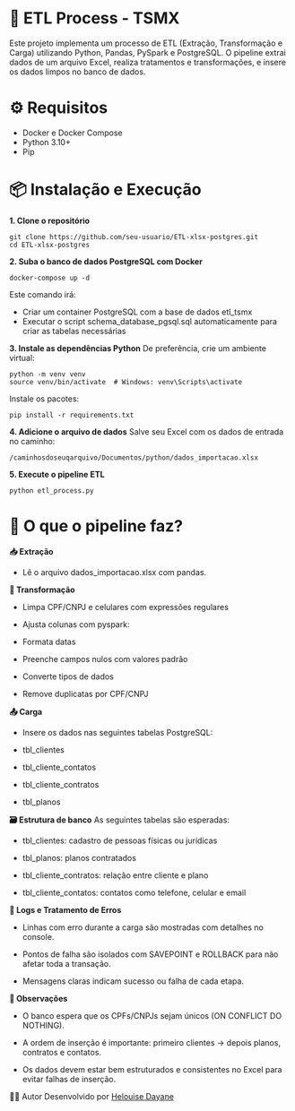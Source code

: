 # **🧪 ETL Process - TSMX**
Este projeto implementa um processo de ETL (Extração, Transformação e Carga) utilizando Python, Pandas, PySpark e PostgreSQL. O pipeline extrai dados de um arquivo Excel, realiza tratamentos e transformações, e insere os dados limpos no banco de dados.

# **⚙️ Requisitos**


*   Docker e Docker Compose
*   Python 3.10+
*   Pip


# **📦 Instalação e Execução**
**1. Clone o repositório**

```
git clone https://github.com/seu-usuario/ETL-xlsx-postgres.git
cd ETL-xlsx-postgres
```


**2. Suba o banco de dados PostgreSQL com Docker**


```
docker-compose up -d
```



Este comando irá:

*   Criar um container PostgreSQL com a base de dados etl_tsmx
*   Executar o script schema_database_pgsql.sql automaticamente para criar as tabelas necessárias





**3. Instale as dependências Python**
De preferência, crie um ambiente virtual:

```
python -m venv venv
source venv/bin/activate  # Windows: venv\Scripts\activate
```

Instale os pacotes:
```
pip install -r requirements.txt
```


 **4. Adicione o arquivo de dados**
Salve seu Excel com os dados de entrada no caminho:

```
/caminhosdoseuqarquivo/Documentos/python/dados_importacao.xlsx

```



**5. Execute o pipeline ETL**
```
python etl_process.py

```

# **🔁 O que o pipeline faz?**
 **📥 Extração**
*   Lê o arquivo dados_importacao.xlsx com pandas.

**🧹 Transformação**
*   Limpa CPF/CNPJ e celulares com expressões regulares

*   Ajusta colunas com pyspark:

*   Formata datas

*   Preenche campos nulos com valores padrão

*   Converte tipos de dados

*   Remove duplicatas por CPF/CNPJ

**📤 Carga**
*   Insere os dados nas seguintes tabelas PostgreSQL:

  * tbl_clientes

  * tbl_cliente_contatos

  * tbl_cliente_contratos

  * tbl_planos

**🗃 Estrutura de banco**
As seguintes tabelas são esperadas:

* tbl_clientes: cadastro de pessoas físicas ou jurídicas

* tbl_planos: planos contratados

* tbl_cliente_contratos: relação entre cliente e plano

* tbl_cliente_contatos: contatos como telefone, celular e email

**🐛 Logs e Tratamento de Erros**
* Linhas com erro durante a carga são mostradas com detalhes no console.

* Pontos de falha são isolados com SAVEPOINT e ROLLBACK para não afetar toda a transação.

* Mensagens claras indicam sucesso ou falha de cada etapa.

**📌 Observações**
* O banco espera que os CPFs/CNPJs sejam únicos (ON CONFLICT DO NOTHING).

* A ordem de inserção é importante: primeiro clientes → depois planos, contratos e contatos.

* Os dados devem estar bem estruturados e consistentes no Excel para evitar falhas de inserção.

🧑‍💻 Autor
Desenvolvido por [Helouise Dayane](https://www.helouisedayane.top)

